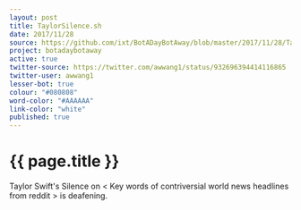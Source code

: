 ```yaml
---
layout: post
title: TaylorSilence.sh
date: 2017/11/28
source: https://github.com/ixt/BotADayBotAway/blob/master/2017/11/28/TaylorSilence.sh
project: botadaybotaway
active: true
twitter-source: https://twitter.com/awwang1/status/932696394414116865
twitter-user: awwang1
lesser-bot: true
colour: "#080808"
word-color: "#AAAAAA"
link-color: "white"
published: true
---
```

# {{ page.title }} 

Taylor Swift's Silence on < Key words of contriversial world news headlines
from reddit > is deafening.
